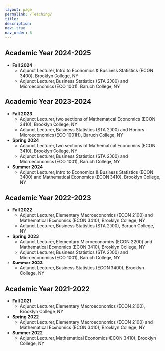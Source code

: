 ```yaml
---
layout: page
permalink: /Teaching/
title:
description:
nav: true
nav_order: 6
---
```


## Academic Year 2024-2025

- **Fall 2024**
  - Adjunct Lecturer, Intro to Economics & Business Statistics (ECON 3400), Brooklyn College, NY
  - Adjunct Lecturer, Business Statistics (STA 2000) and Microeconomics (ECO 1001), Baruch College, NY

## Academic Year 2023-2024

- **Fall 2023**
  - Adjunct Lecturer, two sections of Mathematical Economics (ECON 3410), Brooklyn College, NY
  - Adjunct Lecturer, Business Statistics (STA 2000) and Honors Microeconomics (ECO 1001H), Baruch College, NY
- **Spring 2024**
  - Adjunct Lecturer, two sections of Mathematical Economics (ECON 3410), Brooklyn College, NY
  - Adjunct Lecturer, Business Statistics (STA 2000) and Microeconomics (ECO 1001), Baruch College, NY
- **Summer 2024**
  - Adjunct Lecturer, Intro to Economics & Business Statistics (ECON 3400) and Mathematical Economics (ECON 3410), Brooklyn College, NY

## Academic Year 2022-2023

- **Fall 2022**
  - Adjunct Lecturer, Elementary Macroeconomics (ECON 2100) and Mathematical Economics (ECON 3410), Brooklyn College, NY
  - Adjunct Lecturer, Business Statistics (STA 2000), Baruch College, NY
- **Spring 2023**
  - Adjunct Lecturer, Elementary Microeconomics (ECON 2200) and Mathematical Economics (ECON 3410), Brooklyn College, NY
  - Adjunct Lecturer, Business Statistics (STA 2000) and Microeconomics (ECO 1001), Baruch College, NY
- **Summer 2023**
  - Adjunct Lecturer, Business Statistics (ECON 3400), Brooklyn College, NY

## Academic Year 2021-2022

- **Fall 2021**
  - Adjunct Lecturer, Elementary Macroeconomics (ECON 2100), Brooklyn College, NY
- **Spring 2022**
  - Adjunct Lecturer, Elementary Macroeconomics (ECON 2100) and Mathematical Economics (ECON 3410), Brooklyn College, NY
- **Summer 2022**
  - Adjunct Lecturer, Mathematical Economics (ECON 3410), Brooklyn College, NY
